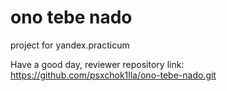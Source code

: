 # ono tebe nado
project for yandex.practicum

Have a good day, reviewer
repository link: https://github.com/psxchok1lla/ono-tebe-nado.git

